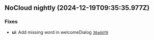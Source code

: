 ## NoCloud nightly (2024-12-19T09:35:35.977Z)

### Fixes

- **ui**: Add missing word in welcomeDialog [`30addf0`](https://github.com/DGAlexandru/NoCloud/commit/30addf0ad0aa13f51f3c73f7f736c78cb8135a08)
